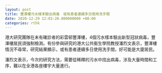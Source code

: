 ```yaml
---
layout: post
title: 豐澤樓污水樣本驗出病毒　或有患者連續多日使用洗手間
date: 2020-12-29 12:03:20.000000000 +08:00
categories: rthk
---
```


港大研究團隊在未有確診者的彩雲邨豐澤樓，4個污水樣本驗出新型冠狀病毒，豐澤樓居民須強制檢測。有份參與研究的港大公共衞生學院教授潘烈文表示，豐澤樓情況不尋常，研究結果顯示，或有患者連續多日使用洗手間，好可能是大廈居民。

潘烈文表示，今次的研究方法，需要從稀釋的污水中找出病毒，涉及大量時間和工序，難以在全港各座樓宇大量進行。
